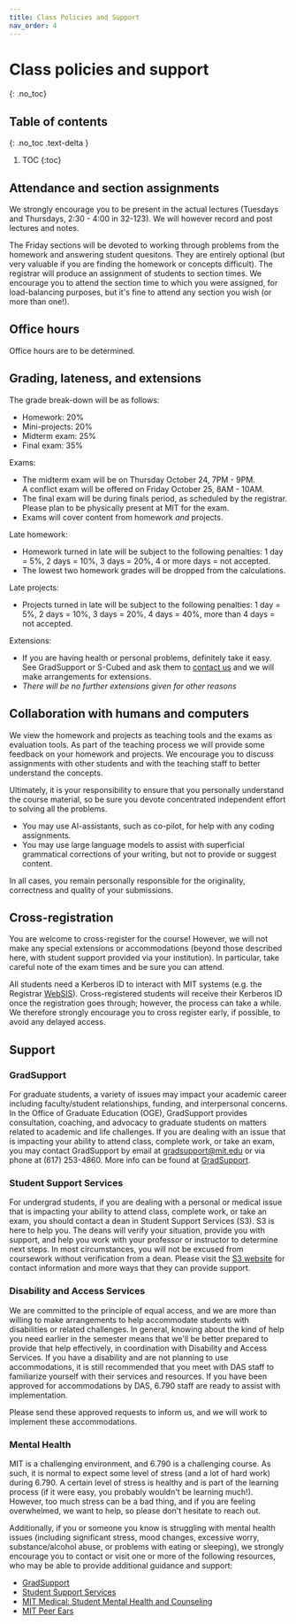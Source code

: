 ```yaml
---
title: Class Policies and Support
nav_order: 4
---
```


# Class policies and support

{: .no_toc}

## Table of contents
{: .no_toc .text-delta }

1. TOC
{:toc}

## Attendance and section assignments

We strongly encourage you to be present in the actual lectures (Tuesdays and Thursdays, 2:30 - 4:00 in 32-123). We will however record and post lectures and notes.

The Friday sections will be devoted to working through problems from the homework and answering student quesitons. They are entirely optional (but very valuable if you are finding the homework or concepts difficult). The registrar will produce an assignment of students to section times.  We encourage you to attend the section time to which you were assigned, for load-balancing purposes, but it's fine to attend any section you wish (or more than one!).

## Office hours

Office hours are to be determined.

## Grading, lateness, and extensions 

The grade break-down will be as follows:
- Homework: 20%
- Mini-projects: 20%
- Midterm exam: 25%
- Final exam: 35%

<!-- The grade-assignment cutoffs will be *no lower than*: A - 90%, B - 80%, C - 70%.  -->

Exams:
- The midterm exam will be on Thursday October 24, 7PM - 9PM. <br>
A conflict exam will be offered on Friday October 25, 8AM - 10AM.
- The final exam will be during finals period, as scheduled by the registrar. Please plan to be physically present at MIT for the exam.
- Exams will cover content from homework *and* projects.

Late homework:
- Homework turned in late will be subject to the following penalties: 1 day = 5%, 2 days = 10%, 3 days = 20%, 4 or more days = not accepted.
- The lowest two homework grades will be dropped from the calculations.

Late projects:
- Projects turned in late will be subject to the following penalties: 1 day = 5%, 2 days = 10%, 3 days = 20%, 4 days = 40%, more than 4 days = not accepted. 

Extensions:
- If you are having health or personal problems, definitely take it easy.  See GradSupport or S-Cubed and ask them to [contact us](mailto:lpk@mit.edu) and we will make arrangements for extensions. 
- *There will be no further extensions given for other reasons*

## Collaboration with humans and computers

We view the homework and projects as teaching tools and the exams as
evaluation tools. As part of the teaching process we will provide some
feedback on your homework and projects.  We encourage you to discuss
assignments with other students and with the teaching staff to better
understand the concepts.

Ultimately, it is your responsibility to ensure that you personally understand the course material, so be sure you devote concentrated independent effort to solving all the problems.

- You may use AI-assistants, such as co-pilot, for help with any coding assignments.  
- You may use large language models to assist with superficial grammatical corrections of your writing, but not to provide or suggest content.

In all cases, you remain personally responsible for the originality, correctness and quality of your submissions. 

## Cross-registration

You are welcome to cross-register for the course! However, we will not make any special extensions or accommodations (beyond those described here, with student support provided via your institution). In particular, take careful note of the exam times and be sure you can attend.

All students need a Kerberos ID to interact with MIT systems (e.g. the Registrar [WebSIS](https://student.mit.edu)). Cross-registered students will receive their Kerberos ID once the registration goes through; however, the process can take a while. We therefore strongly encourage you to cross register early, if possible, to avoid any delayed access. 

## Support

### GradSupport

For graduate students, a variety of issues may impact your academic career including faculty/student relationships, funding, and interpersonal concerns. In the Office of Graduate Education (OGE), GradSupport provides consultation, coaching, and advocacy to graduate students on matters related to academic and life challenges. If you are dealing with an issue that is impacting your ability to attend class, complete work, or take an exam, you may contact GradSupport by email at <a href="mailto:gradsupport@mit.edu">gradsupport@mit.edu</a>
or via phone at (617) 253-4860. More info can be found at [GradSupport](https://oge.mit.edu/development/gradsupport/).

### Student Support Services
For undergrad students, if you are dealing with a personal or medical issue that is impacting your ability to attend class, complete work, or take an exam, you should contact a dean in Student Support Services (S3). S3 is here to help you. The deans will verify your situation, provide you with support, and help you work with your professor or instructor to determine next steps. In most circumstances, you will not be excused from coursework without verification from a dean. Please visit the [S3 website](https://studentlife.mit.edu/s3) for contact information and more ways that they can provide support.


### Disability and Access Services
We are committed to the principle of equal access, and we are more
than willing to make arrangements to help accommodate students with
disabilities or related challenges. In general, knowing about the kind
of help you need earlier in the semester means that we'll be better
prepared to provide that help effectively, in coordination
with Disability and Access Services.
If you have a disability and are not planning to use accommodations,
it is still recommended that you meet with DAS staff to familiarize
yourself with their services and resources. If you have been approved
for accommodations by DAS, 6.790 staff are ready to assist with
implementation. 

Please send these approved requests
to inform us, and we will work to implement these accommodations.

### Mental Health
MIT is a challenging environment, and 6.790 is a challenging course.  As such,
it is normal to expect some level of stress (and a lot of hard work) during
6.790.  A certain level of stress is healthy and is part of the learning
process (if it were easy, you probably wouldn't be learning much!).  However,
too much stress can be a bad thing, and if you are feeling overwhelmed, we want
to help, so please don't hesitate to reach out.

Additionally, if you or someone you know is struggling with mental health
issues (including significant stress, mood changes, excessive worry,
substance/alcohol abuse, or problems with eating or sleeping), we strongly
encourage you to contact or visit one or more of the following resources, who
may be able to provide additional guidance and support:

* [GradSupport](https://oge.mit.edu/development/gradsupport/)
* [Student Support Services](https://studentlife.mit.edu/s3)
* [MIT Medical: Student Mental Health and Counseling](https://medical.mit.edu/services/mental-health-counseling)
* [MIT Peer Ears](https://peerears.mit.edu/)

